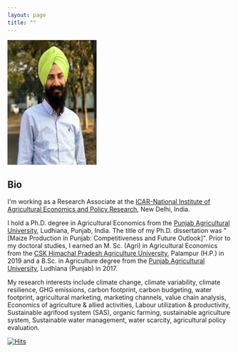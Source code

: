 ```yaml
---
layout: page
title: ""
---
```

<p align="left">
  <img width="200" height="280" src="20210313_115737.jpg">
</p>

## Bio ##
I'm working as a Research Associate at the [ICAR-National Institute of Agricultural Economics and Policy Research](https://niap.icar.gov.in/), New Delhi, India. 

  I hold a Ph.D. degree in Agricultural Economics from the [Punjab Agricultural University](http://pau.edu/), Ludhiana, Punjab, India. The title of my Ph.D. dissertation was "[Maize Production in Punjab: Competitiveness and Future Outlook]". Prior to my doctoral studies, I earned an M. Sc. (Agri) in Agricultural Economics from the [CSK Himachal Pradesh Agriculture University](http://hillagric.ac.in/indexold.htm), Palampur (H.P.) in 2019 and a B.Sc. in Agriculture degree from the [Punjab Agricultural University](http://pau.edu/), Ludhiana (Punjab) in 2017.

   
My research interests include climate change, climate variability, climate resilience, GHG emissions, carbon footprint, carbon budgeting, water footprint, agricultural marketing, marketing channels, value chain analysis, Economics of agriculture & allied activities, Labour utilization & productivity, Sustainable agrifood system (SAS), organic farming, sustainable agriculture system, Sustainable water management, water scarcity, agricultural policy evaluation.


[![Hits](https://hits.seeyoufarm.com/api/count/incr/badge.svg?url=https%3A%2F%2Fadeeth07.github.io&count_bg=%233DC8C7&title_bg=%23555555&icon=&icon_color=%23E7E7E7&title=Visitors&edge_flat=false)](https://hits.seeyoufarm.com)
